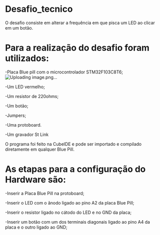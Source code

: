 # Desafio_tecnico
 O desafio consiste em alterar a frequência em que pisca um LED ao clicar em um botão.
 
 # Para a realização do desafio foram utilizados:
 
 -Placa Blue pill com o microcontrolador STM32F103C8T6;
 ![Uploading image.png…]()

 
 -Um LED vermelho;
 
 -Um resistor de 220ohms;
 
 -Um botão;
 
 -Jumpers;
 
 -Uma protoboard.
 
 -Um gravador St Link


 O programa foi feito na CubeIDE e pode ser importado e compilado diretamente em qualquer Blue Pill.

 # As etapas para a configuração do Hardware são:
 
 -Inserir a Placa Blue Pill na protoboard;
 
 -Inserir o LED com o ânodo ligado ao pino A2 da placa Blue Pill;
 
 -Inserir o resistor ligado no cátodo do LED e no GND da placa;
 
 -Inserir um botão com um dos terminais diagonais ligado ao pino A4 da placa e o outro ligado ao GND;


 
